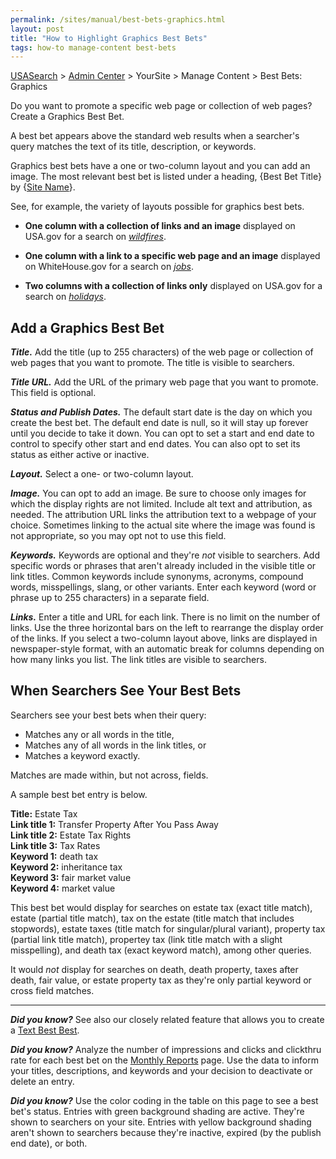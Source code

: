 ```yaml
---
permalink: /sites/manual/best-bets-graphics.html
layout: post
title: "How to Highlight Graphics Best Bets"
tags: how-to manage-content best-bets
---
```

[USASearch](http://usasearch.howto.gov) > [Admin Center](https://search.usa.gov/sites/) > YourSite > Manage Content > Best Bets: Graphics

Do you want to promote a specific web page or collection of web pages? Create a Graphics Best Bet.

A best bet appears above the standard web results when a searcher's query matches the text of its title, description, or keywords.

Graphics best bets have a one or two-column layout and you can add an image. The most relevant best bet is listed under a heading, {Best Bet Title} by {[Site Name](/sites/manual/settings.html)}.

See, for example, the variety of layouts possible for graphics best bets.

* **One column with a collection of links and an image** displayed on USA.gov for a search on *[wildfires](http://search.usa.gov/search?query=wildfires&affiliate=usa.gov)*. 

* **One column with a link to a specific web page and an image** displayed on WhiteHouse.gov for a search on *[jobs](http://search.usa.gov/search?affiliate=wh&query=jobs)*.

* **Two columns with a collection of links only** displayed on USA.gov for a search on *[holidays](http://search.usa.gov/search?query=holidays&affiliate=usa.gov)*. 

## Add a Graphics Best Bet

***Title.*** Add the title (up to 255 characters) of the web page or collection of web pages that you want to promote. The title is visible to searchers.

***Title URL.*** Add the URL of the primary web page that you want to promote. This field is optional.

***Status and Publish Dates.*** The default start date is the day on which you create the best bet. The default end date is null, so it will stay up forever until you decide to take it down. You can opt to set a start and end date to control to specify other start and end dates. You can also opt to set its status as either active or inactive.

***Layout.*** Select a one- or two-column layout. 

***Image.*** You can opt to add an image. Be sure to choose only images for which the display rights are not limited. Include alt text and attribution, as needed. The attribution URL links the attribution text to a webpage of your choice. Sometimes linking to the actual site where the image was found is not appropriate, so you may opt not to use this field.

***Keywords.*** Keywords are optional and they're *not* visible to searchers. Add specific words or phrases that aren't already included in the visible title or link titles. Common keywords include synonyms, acronyms, compound words, misspellings, slang, or other variants. Enter each keyword (word or phrase up to 255 characters) in a separate field.

***Links.*** Enter a title and URL for each link. There is no limit on the number of links. Use the three horizontal bars on the left to rearrange the display order of the links. If you select a two-column layout above, links are displayed in newspaper-style format, with an automatic break for columns depending on how many links you list. The link titles are visible to searchers.

## When Searchers See Your Best Bets

Searchers see your best bets when their query:

* Matches any or all words in the title,
* Matches any of all words in the link titles, or
* Matches a keyword exactly.

Matches are made within, but not across, fields.

A sample best bet entry is below.

**Title:** Estate Tax  
**Link title 1:** Transfer Property After You Pass Away  
**Link title 2:** Estate Tax Rights  
**Link title 3:** Tax Rates  
**Keyword 1:** death tax  
**Keyword 2:** inheritance tax  
**Keyword 3:** fair market value  
**Keyword 4:** market value  

This best bet would display for searches on estate tax (exact title match), estate (partial title match), tax on the estate (title match that includes stopwords), estate taxes (title match for singular/plural variant), property tax (partial link title match), propertey tax (link title match with a slight misspelling), and death tax (exact keyword match), among other queries.

It would *not* display for searches on death, death property, taxes after death, fair value, or estate property tax as they're only partial keyword or cross field matches.

--- 

***Did you know?*** See also our closely related feature that allows you to create a [Text Best Best](/sites/manual/best-bets-text.html).

***Did you know?*** Analyze the number of impressions and clicks and clickthru rate for each best bet on the [Monthly Reports](/sites/manual/monthly-reports.html) page. Use the data to inform your titles, descriptions, and keywords and your decision to deactivate or delete an entry.

***Did you know?*** Use the color coding in the table on this page to see a best bet's status. Entries with green background shading are active. They're shown to searchers on your site. Entries with yellow background shading aren't shown to searchers because they're inactive, expired (by the publish end date), or both.